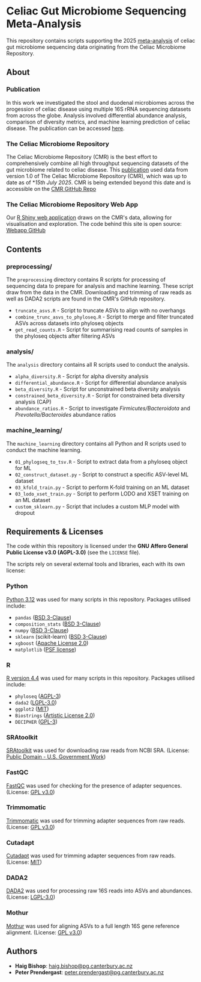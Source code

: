 # Celiac Gut Microbiome Sequencing Meta-Analysis
This repository contains scripts supporting the 2025 [meta-analysis](https://paper.link) of celiac gut microbiome sequencing data originating from the Celiac Microbiome Repository.

## About

### Publication
In this work we investigated the stool and duodenal microbiomes across the progession of celiac disease using multiple 16S rRNA sequencing datasets from across the globe. Analysis involved differential abundance analysis, comparison of diversity metrics, and machine learning prediction of celiac disease. The publication can be accessed [here](https://paper.link).

### The Celiac Microbiome Repository
The Celiac Microbiome Repository (CMR) is the best effort to comprehensively combine all high throughput sequencing datasets of the gut microbiome related to celiac disease. This [publication](https://paper.link) used data from version 1.0 of The Celiac Microbiome Repository (CMR), which was up to date as of **15th July 2025*. CMR is being extended beyond this date and is accessible on the [CMR GitHub Repo](https://github.com/CeliacMicrobiomeRepo/celiac-repository/tree/main/)

### The Celiac Microbiome Repository Web App
Our [R Shiny web application](https://celiac.shinyapps.io/celiac-webapp/) draws on the CMR's data, allowing for visualisation and exploration. The code behind this site is open source: [Webapp GitHub](https://github.com/CeliacMicrobiomeRepo/celiac-webapp/tree/main)

## Contents

### preprocessing/
The `preprocessing` directory contains R scripts for processing of sequencing data to prepare for analysis and machine learning. These script draw from the data in the CMR. Downloading and trimming of raw reads as well as DADA2 scripts are found in the CMR's GitHub repository.
 - `truncate_asvs.R` - Script to truncate ASVs to align with no overhangs
 - `combine_trunc_asvs_to_phyloseq.R` - Script to merge and filter truncated ASVs across datasets into phyloseq objects
 - `get_read_counts.R` - Script for summarising read counts of samples in the phyloseq objects after filtering ASVs

### analysis/
The `analysis` directory contains all R scripts used to conduct the analysis.
 - `alpha_diversity.R` - Script for alpha diversity analysis
 - `differential_abundance.R` - Script for differential abundance analysis
 - `beta_diversity.R` - Script for unconstrained beta diversity analysis
 - `constrained_beta_diversity.R` - Script for constrained beta diversity analysis (CAP)
 - `abundance_ratios.R` - Script to investigate *Firmicutes/Bacteroidota* and *Prevotella/Bacteroides* abundance ratios

### machine_learning/
The `machine_learning` directory contains all Python and R scripts used to conduct the machine learning.
 - `01_phylogseq_to_tsv.R` - Script to extract data from a phyloseq object for ML
 - `02_construct_dataset.py` - Script to construct a specific ASV-level ML dataset
 - `03_kfold_train.py` - Script to perform K-fold training on an ML dataset
 - `03_lodo_xset_train.py` - Script to perform LODO and XSET training on an ML dataset
 - `custom_sklearn.py` - Script that includes a custom MLP model with dropout

## Requirements & Licenses

The code within this repository is licensed under the **GNU Affero General Public License v3.0 (AGPL-3.0)** (see the `LICENSE` file).

The scripts rely on several external tools and libraries, each with its own license:

### Python
[Python 3.12](https://www.python.org/downloads/release/python-3120/) was used for many scripts in this repository. Packages utilised include:
 - `pandas` ([BSD 3-Clause](https://github.com/pandas-dev/pandas/blob/main/LICENSE))
 - `composition_stats` ([BSD 3-Clause](https://github.com/ntessore/composition_stats/blob/main/LICENSE.txt))
 - `numpy` ([BSD 3-Clause](https://github.com/numpy/numpy/blob/main/LICENSE.txt))
 - `sklearn` (scikit-learn) ([BSD 3-Clause](https://github.com/scikit-learn/scikit-learn/blob/main/COPYING))
 - `xgboost` ([Apache License 2.0](https://github.com/dmlc/xgboost/blob/master/LICENSE))
 - `matplotlib` ([PSF license](https://github.com/matplotlib/matplotlib/blob/main/LICENSE/LICENSE))

### R
[R version 4.4](https://www.r-project.org/) was used for many scripts in this repository. Packages utilised include:
 - `phyloseq` ([AGPL-3](https://www.bioconductor.org/packages/release/bioc/html/phyloseq.html))
 - `dada2` ([LGPL-3.0](https://github.com/benjjneb/dada2/blob/master/LICENSE))
 - `ggplot2` ([MIT](https://github.com/tidyverse/ggplot2/blob/main/LICENSE.md))
 - `Biostrings` ([Artistic License 2.0](https://bioconductor.org/packages/release/bioc/html/Biostrings.html))
 - `DECIPHER` ([GPL-3](https://bioconductor.org/packages/release/bioc/html/DECIPHER.html))

### SRAtoolkit
[SRAtoolkit](https://github.com/ncbi/sra-tools/wiki/02.-Installing-SRA-Toolkit) was used for downloading raw reads from NCBI SRA. (License: [Public Domain - U.S. Government Work](https://github.com/ncbi/sra-tools/blob/master/LICENSE))

### FastQC
[FastQC](https://www.bioinformatics.babraham.ac.uk/projects/fastqc/) was used for checking for the presence of adapter sequences. (License: [GPL v3.0](https://github.com/s-andrews/FastQC/blob/master/LICENSE.txt))

### Trimmomatic
[Trimmomatic](https://github.com/usadellab/Trimmomatic/releases) was used for trimming adapter sequences from raw reads. (License: [GPL v3.0](https://github.com/usadellab/Trimmomatic/blob/main/LICENSE))

### Cutadapt
[Cutadapt](https://cutadapt.readthedocs.io/en/stable/installation.html) was used for trimming adapter sequences from raw reads. (License: [MIT](https://github.com/marcelm/cutadapt/blob/main/LICENSE))

### DADA2
[DADA2](https://benjjneb.github.io/dada2/tutorial.html) was used for processing raw 16S reads into ASVs and abundances. (License: [LGPL-3.0](https://github.com/benjjneb/dada2/blob/master/LICENSE))

### Mothur
[Mothur](https://github.com/mothur/mothur/releases/tag/v1.48.2) was used for aligning ASVs to a full length 16S gene reference alignment. (License: [GPL v3.0](https://github.com/mothur/mothur/blob/main/LICENSE.md))


## Authors
- **Haig Bishop**:    haig.bishop@pg.canterbury.ac.nz
- **Peter Prendergast**:    peter.prendergast@pg.canterbury.ac.nz


